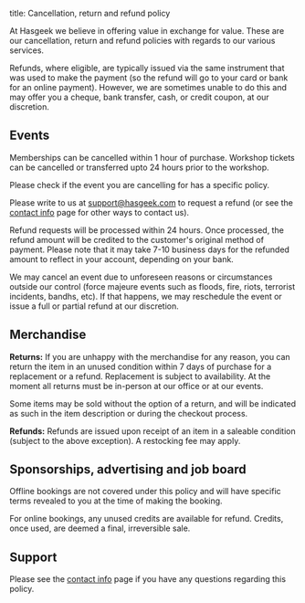 title: Cancellation, return and refund policy

At Hasgeek we believe in offering value in exchange for value. These are our cancellation, return and refund policies with regards to our various services.

Refunds, where eligible, are typically issued via the same instrument that was used to make the payment (so the refund will go to your card or bank for an online payment). However, we are sometimes unable to do this and may offer you a cheque, bank transfer, cash, or credit coupon, at our discretion.

## Events

Memberships can be cancelled within 1 hour of purchase. Workshop tickets can be cancelled or transferred upto 24 hours prior to the workshop.

Please check if the event you are cancelling for has a specific policy.

Please write to us at <support@hasgeek.com> to request a refund (or see the [contact info](/about/contact) page for other ways to contact us).

Refund requests will be processed within 24 hours. Once processed, the refund amount will be credited to the customer's original method of payment. Please note that it may take 7-10 business days for the refunded amount to reflect in your account, depending on your bank.

We may cancel an event due to unforeseen reasons or circumstances outside our control (force majeure events such as floods, fire, riots, terrorist incidents, bandhs, etc). If that happens, we may reschedule the event or issue a full or partial refund at our discretion.

## Merchandise

**Returns:** If you are unhappy with the merchandise for any reason, you can return the item in an unused condition within 7 days of purchase for a replacement or a refund. Replacement is subject to availability. At the moment all returns must be in-person at our office or at our events.

Some items may be sold without the option of a return, and will be indicated as such in the item description or during the checkout process.

**Refunds:** Refunds are issued upon receipt of an item in a saleable condition (subject to the above exception). A restocking fee may apply.

## Sponsorships, advertising and job board

Offline bookings are not covered under this policy and will have specific terms revealed to you at the time of making the booking.

For online bookings, any unused credits are available for refund. Credits, once used, are deemed a final, irreversible sale.

## Support

Please see the [contact info](/about/contact) page if you have any questions regarding this policy.
